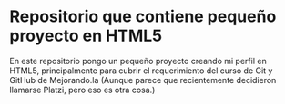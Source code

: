 # Repositorio que contiene pequeño proyecto en HTML5

En este repositorio pongo un pequeño proyecto creando mi perfil en HTML5, principalmente para cubrir el requerimiento del curso de Git y GitHub de Mejorando.la (Aunque parece que recientemente decidieron llamarse Platzi, pero eso es otra cosa.)
